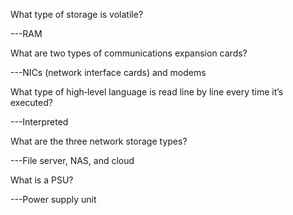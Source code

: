 What type of storage is volatile?

---RAM

What are two types of communications expansion cards?

---NICs (network interface cards) and modems

What type of high‐level language is read line by line every time it’s executed?

---Interpreted

What are the three network storage types?

---File server, NAS, and cloud

What is a PSU?

---Power supply unit

